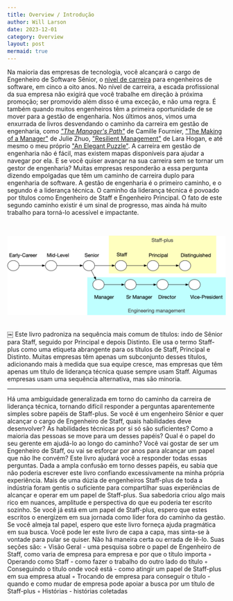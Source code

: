 ```yaml
---
title: Overview / Introdução
author: Will Larson 
date: 2023-12-01
category: Overview
layout: post
mermaid: true
---
```


Na maioria das empresas de tecnologia, você alcançará o cargo de Engenheiro de Software Sênior, o [nível de carreira](https://lethain.com/mailbag-beyond-career-level/) para engenheiros de software, em cinco a oito anos. No nível de carreira, a escada profissional da sua empresa não exigirá que você trabalhe em direção à próxima promoção; ser promovido além disso é uma exceção, e não uma regra. É também quando muitos engenheiros têm a primeira oportunidade de se mover para a gestão de engenharia.
Nos últimos anos, vimos uma enxurrada de livros desvendando o caminho da carreira em gestão de engenharia, como *["The Manager's Path"](https://www.amazon.com/dp/1491973897)* de Camille Fournier, ["The Making of a Manager"](https://www.amazon.com/dp/0735219567/)  de Julie Zhuo, ["Resilient Management"](https://resilient-management.com/) de Lara Hogan, e até mesmo o meu próprio ["An Elegant Puzzle"](https://www.amazon.com/dp/1732265186). A carreira em gestão de engenharia não é fácil, mas existem mapas disponíveis para ajudar a navegar por ela.
E se você quiser avançar na sua carreira sem se tornar um gestor de engenharia? Muitas empresas responderão a essa pergunta dizendo empolgadas que têm um caminho de carreira duplo para engenharia de software. A gestão de engenharia é o primeiro caminho, e o segundo é a liderança técnica. O caminho da liderança técnica é povoado por títulos como Engenheiro de Staff e Engenheiro Principal. O fato de este segundo caminho existir é um sinal de progresso, mas ainda há muito trabalho para torná-lo acessível e impactante.

<br>

![levels](/assets/introduction/levels.png)

<br>
￼
Este livro padroniza na sequência mais comum de títulos: indo de Sênior para Staff, seguido por Principal e depois Distinto. Ele usa o termo Staff-plus como uma etiqueta abrangente para os títulos de Staff, Principal e Distinto. Muitas empresas têm apenas um subconjunto desses títulos, adicionando mais à medida que sua equipe cresce, mas empresas que têm apenas um título de liderança técnica quase sempre usam Staff. Algumas empresas usam uma sequência alternativa, mas são minoria.

--------------

Há uma ambiguidade generalizada em torno do caminho da carreira de liderança técnica, tornando difícil responder a perguntas aparentemente simples sobre papéis de Staff-plus. Se você é um engenheiro Sênior e quer alcançar o cargo de Engenheiro de Staff, quais habilidades deve desenvolver? As habilidades técnicas por si só são suficientes? Como a maioria das pessoas se move para um desses papéis? Qual é o papel do seu gerente em ajudá-lo ao longo do caminho? Você vai gostar de ser um Engenheiro de Staff, ou vai se esforçar por anos para alcançar um papel que não lhe convém? Este livro ajudará você a responder todas essas perguntas.
Dada a ampla confusão em torno desses papéis, eu sabia que não poderia escrever este livro confiando excessivamente na minha própria experiência. Mais de uma dúzia de engenheiros Staff-plus de toda a indústria foram gentis o suficiente para compartilhar suas experiências de alcançar e operar em um papel de Staff-plus. Sua sabedoria criou algo mais rico em nuances, amplitude e perspectiva do que eu poderia ter escrito sozinho.
Se você já está em um papel de Staff-plus, espero que estes escritos o energizem em sua jornada como líder fora do caminho da gestão. Se você almeja tal papel, espero que este livro forneça ajuda pragmática em sua busca.
Você pode ler este livro de capa a capa, mas sinta-se à vontade para pular se quiser. Não há maneira certa ou errada de lê-lo.
Suas seções são:
◦ Visão Geral - uma pesquisa sobre o papel de Engenheiro de Staff, como varia de empresa para empresa e por que o título importa
◦ Operando como Staff - como fazer o trabalho do outro lado do título
◦ Conseguindo o título onde você está - como atingir um papel de Staff-plus em sua empresa atual
◦ Trocando de empresa para conseguir o título - quando e como mudar de empresa pode apoiar a busca por um título de Staff-plus
◦ Histórias - histórias coletadas